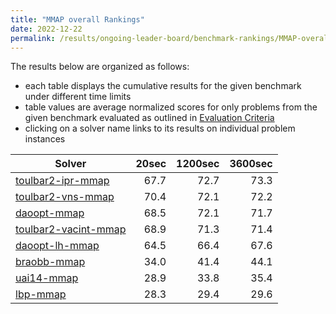 ```yaml
---
title: "MMAP overall Rankings"
date: 2022-12-22
permalink: /results/ongoing-leader-board/benchmark-rankings/MMAP-overall-rankings
---
```




The results below are organized as follows:
- each table displays the cumulative results for the given benchmark under different time limits
- table values are average normalized scores for only problems from the given benchmark evaluated as outlined in [Evaluation Criteria](https://uaicompetition.github.io/uci-2022/results/evaluation-criteria/)
- clicking on a solver name links to its results on individual problem instances


|                                 Solver                                  | 20sec | 1200sec | 3600sec |
| ----------------------------------------------------------------------- | ----: | ------: | ------: |
| [toulbar2-ipr-mmap](../solver-scores/toulbar2-ipr-mmap-scores.md)       |  67.7 |    72.7 |    73.3 |
| [toulbar2-vns-mmap](../solver-scores/toulbar2-vns-mmap-scores.md)       |  70.4 |    72.1 |    72.2 |
| [daoopt-mmap](../solver-scores/daoopt-mmap-scores.md)                   |  68.5 |    72.1 |    71.7 |
| [toulbar2-vacint-mmap](../solver-scores/toulbar2-vacint-mmap-scores.md) |  68.9 |    71.3 |    71.4 |
| [daoopt-lh-mmap](../solver-scores/daoopt-lh-mmap-scores.md)             |  64.5 |    66.4 |    67.6 |
| [braobb-mmap](../solver-scores/braobb-mmap-scores.md)                   |  34.0 |    41.4 |    44.1 |
| [uai14-mmap](../solver-scores/uai14-mmap-scores.md)                     |  28.9 |    33.8 |    35.4 |
| [lbp-mmap](../solver-scores/lbp-mmap-scores.md)                         |  28.3 |    29.4 |    29.6 |


